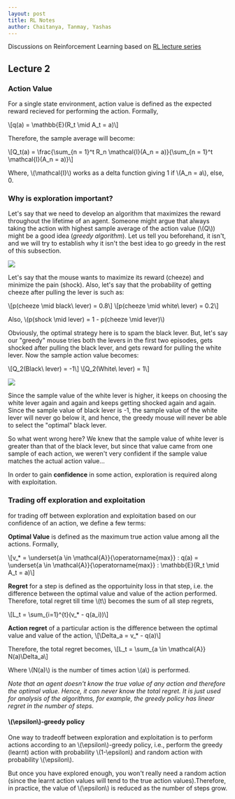 ```yaml
---
layout: post
title: RL Notes 
author: Chaitanya, Tanmay, Yashas
---
```

Discussions on Reinforcement Learning based on [RL lecture series](https://www.youtube.com/watch?v=ISk80iLhdfU&list=PLqYmG7hTraZBKeNJ-JE_eyJHZ7XgBoAyb)

## Lecture 2

### Action Value
For a single state environment, action value is defined as the expected reward recieved for performing the action. Formally,

\\[q(a) = \mathbb{E}(R_t \mid A_t = a)\\]

Therefore, the sample average will become:

\\[Q_t(a) = \frac{\sum_{n = 1}^t R_n \mathcal{I}(A_n = a)}{\sum_{n = 1}^t \mathcal{I}(A_n = a)}\\]

Where, \\(\mathcal{I}\\) works as a delta function giving 1 if \\(A_n = a\\), else, 0. 

### Why is exploration important?

Let's say that we need to develop an algorithm that maximizes the reward throughout the lifetime of an agent. Someone might argue that always taking the action with highest sample average of the action value (\\(Q\\)) might be a good idea (*greedy algorithm*). Let us tell you beforehand, it isn't, and we will try to establish why it isn't the best idea to go greedy in the rest of this subsection.

![](https://i.imgur.com/CfFOH5p.png)

Let's say that the mouse wants to maximize its reward (cheeze) and minimize the pain (shock). Also, let's say that the probability of getting cheeze after pulling the lever is such as:

\\[p(cheeze \mid black\ lever) = 0.8\\] \\[p(cheeze \mid white\ lever) = 0.2\\]

Also, \\(p(shock \mid lever) = 1 - p(cheeze \mid lever)\\)

Obviously, the optimal strategy here is to spam the black lever. But, let's say our "greedy" mouse tries both the levers in the first two episodes, gets shocked after pulling the black lever, and gets reward for pulling the white lever. Now the sample action value becomes:

\\[Q_2(Black\ lever) = -1\\] \\[Q_2(White\ lever) = 1\\]

![](https://i.imgur.com/h75zyio.png)

Since the sample value of the white lever is higher, it keeps on choosing the white lever again and again and keeps getting shocked again and again. Since the sample value of black lever is -1, the sample value of the white lever will never go below it, and hence, the greedy mouse will never be able to select the "optimal" black lever.

So what went wrong here? We knew that the sample value of white lever is greater than that of the black lever, but since that value came from one sample of each action, we weren't very confident if the sample value matches the actual action value...

In order to gain **confidence** in some action, exploration is required along with exploitation.

### Trading off exploration and exploitation

for trading off between exploration and exploitation based on our confidence of an action, we define a few terms:

**Optimal Value** is defined as the maximum true action value among all the actions. Formally,

\\[v_* = \underset{a \in \mathcal{A}}{\operatorname{max}} \: q(a) = \underset{a \in \mathcal{A}}{\operatorname{max}} \: \mathbb{E}(R_t \mid A_t = a)\\]

**Regret** for a step is defined as the opportuinity loss in that step, i.e. the difference between the optimal value and value of the action performed. Therefore, total regret till time \\(t\\) becomes the sum of all step regrets,

\\[L_t = \sum_{i=1}^{t}(v_* - q(a_i))\\]

**Action regret** of a particular action is the difference between the optimal value and value of the action,
\\[\Delta_a = v_* - q(a)\\]

Therefore, the total regret becomes,
\\[L_t = \sum_{a \in \mathcal{A}} N(a)\Delta_a\\]

Where \\(N(a)\\) is the number of times action \\(a\\) is performed.

*Note that an agent doesn't know the true value of any action and therefore the optimal value. Hence, it can never know the total regret. It is just used for analysis of the algorithms, for example, the greedy policy has linear regret in the number of steps.*

#### \\(\epsilon\\)-greedy policy

One way to tradeoff between exploration and exploitation is to perform actions according to an \\(\epsilon\\)-greedy policy, i.e., perform the greedy (learnt) action with probability \\(1-\epsilon\\) and random action with probability \\(\epsilon\\).

But once you have explored enough, you won't really need a random action (since the learnt action values will tend to the true action values).Therefore, in practice, the value of \\(\epsilon\\) is reduced as the number of steps grow.